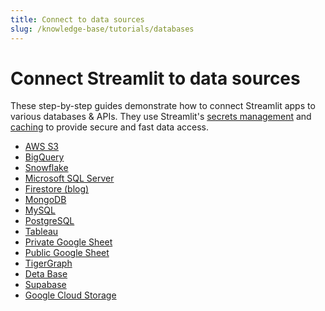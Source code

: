 ```yaml
---
title: Connect to data sources
slug: /knowledge-base/tutorials/databases
---
```


# Connect Streamlit to data sources

These step-by-step guides demonstrate how to connect Streamlit apps to various databases & APIs.
They use Streamlit's [secrets management](/streamlit-cloud/get-started/deploy-an-app/connect-to-data-sources/secrets-management) and
[caching](/library/advanced-features/caching) to provide secure and fast data access.

- [AWS S3](databases/aws-s3)
- [BigQuery](databases/bigquery)
- [Snowflake](databases/snowflake)
- [Microsoft SQL Server](databases/mssql)
- [Firestore (blog)](https://blog.streamlit.io/streamlit-firestore/)
- [MongoDB](databases/mongodb)
- [MySQL](databases/mysql)
- [PostgreSQL](databases/postgresql)
- [Tableau](databases/tableau)
- [Private Google Sheet](databases/private-gsheet)
- [Public Google Sheet](databases/public-gsheet)
- [TigerGraph](databases/tigergraph)
- [Deta Base](databases/deta-base)
- [Supabase](databases/supabase)
- [Google Cloud Storage](databases/gcs)
